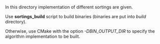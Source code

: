 In this directory implementation of different sortings are given.

Use **sortings\_build** script to build binaries (binaries are put into *build* directory).

Otherwise, use CMake with the option _-DBIN\_OUTPUT\_DIR_ to specify the algorithm implementation to be built.
